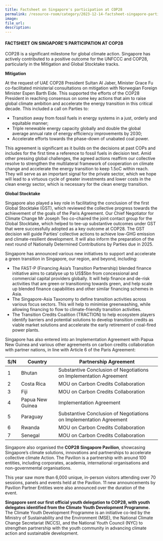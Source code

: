 ```yaml
---  
title: Factsheet on Singapore's participation at COP28
permalink: /resource-room/category/2023-12-14-factsheet-singapore-participation-cop28/  
image:  
file_url:  
description:  
---  
```


####  FACTSHEET ON SINGAPORE’S PARTICIPATION AT COP28

COP28 is a significant milestone for global climate action. Singapore has actively contributed to a positive outcome for the UNFCCC and COP28, particularly in the Mitigation and Global Stocktake tracks.

**Mitigation**

At the request of UAE COP28 President Sultan Al Jaber, Minister Grace Fu co-facilitated ministerial consultations on mitigation with Norwegian Foreign Minister Espen Barth Eide. This supported the efforts of the COP28 President in reaching consensus on some key actions that aim to raise global climate ambition and accelerate the energy transition in this critical decade. This included a call on Parties to:

- Transition away from fossil fuels in energy systems in a just, orderly and equitable manner;
- Triple renewable energy capacity globally and double the global average annual rate of energy efficiency improvements by 2030;
- Accelerate efforts towards the phase-down of unabated coal power. 

This agreement is significant as it builds on the decisions at past COPs and includes for the first time a reference to fossil fuels in decision text. Amid other pressing global challenges, the agreed actions reaffirm our collective resolve to strengthen the multilateral framework of cooperation on climate change and accelerate the energy transition to keep 1.5oC within reach. They will serve as an important signal for the private sector, which we hope will lead to a virtuous cycle of greater investments and lower costs in the clean energy sector, which is necessary for the clean energy transition.

**Global Stocktake**

Singapore also played a key role in facilitating the conclusion of the first Global Stocktake (GST), which reviewed the collective progress towards the achievement of the goals of the Paris Agreement. Our Chief Negotiator for Climate Change Mr Joseph Teo co-chaired the joint contact group for the Global Stocktake, which helped to tee-up substantive outcomes under GST that were successfully adopted as a key outcome at COP28. The GST decision will guide Parties’ collective actions to achieve low-GHG emission and climate-resilient development. It will also inform the preparation of the next round of Nationally Determined Contributions by Parties due in 2025.

Singapore has announced various new initiatives to support and accelerate a green transition in Singapore, our region, and beyond, including:

- The FAST-P (Financing Asia’s Transition Partnership) blended finance initiative aims to catalyse up to US$5bn from concessional and commercial capital providers globally. It will help finance and de-risk activities that are green or transitioning towards green, and help scale up blended finance capabilities and other similar financing schemes in Asia.
- The Singapore-Asia Taxonomy to define transition activities across various focus sectors. This will help to minimise greenwashing, while allowing financing to flow to climate-friendly transition activities. 
- The Transition Credits Coalition (TRACTION) to help ecosystem players identify barriers and potential solutions to develop transition credits as viable market solutions and accelerate the early retirement of coal-fired power plants.

Singapore has also entered into an Implementation Agreement with Papua New Guinea and various other agreements on carbon credits collaboration with partner nations, in line with Article 6 of the Paris Agreement:

| S/N | Country | Partnership Agreement | 
| ---- | ---- | ---- |
| 1 | Bhutan | Substantive Conclusion of Negotiations on Implementation Agreement | 
| 2 | Costa Rica | MOU on Carbon Credits Collaboration |
| 3 | Fiji | MOU on Carbon Credits Collaboration |
| 4 | Papua New Guinea | Implementation Agreement |
| 5 | Paraguay | Substantive Conclusion of Negotiations on Implementation Agreement |
| 6 | Rwanda | MOU on Carbon Credits Collaboration |
| 7 | Senegal | MOU on Carbon Credits Collaboration |

Singapore also organised the **COP28 Singapore Pavilion**, showcasing Singapore’s climate solutions, innovations and partnerships to accelerate collective climate Action. The Pavilion is a partnership with around 100 entities, including corporates, academia, international organisations and non-governmental organisations. 

This year saw more than 6,000 unique, in-person visitors attending over 70 sessions, panels and events held at the Pavilion. 11 new announcements by Pavilion Partner Entities were also announced over the duration of the event.

**Singapore sent our first official youth delegation to COP28, with youth delegates identified from the Climate Youth Development Programme.** The Climate Youth Development Programme is an initiative co-led by the Ministry of Sustainability and the Environment (MSE), the National Climate Change Secretariat (NCCS), and the National Youth Council (NYC) to strengthen partnership with the youth community in advancing climate action and sustainable development.  
